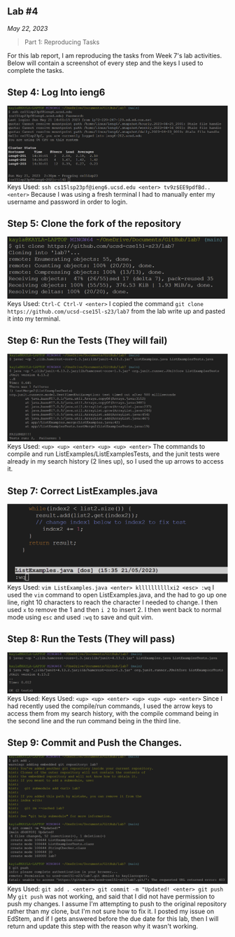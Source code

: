 ## Lab #4
*May 22, 2023*

> Part 1: Reproducing Tasks

For this lab report, I am reproducing the tasks from Week 7's lab activities. Below will
contain a screenshot of every step and the keys I used to complete the tasks.

## Step 4: Log Into ieng6

![Step 4](step4_lab4.png)
Keys Used: `ssh cs15lsp23pf@ieng6.ucsd.edu <enter> tv9z$EE9pdfBd.. <enter>` 
Because I was using a fresh terminal I had to manually enter my username and password in order to login.

## Step 5: Clone the fork of the repository

![Step 5](step5_lab4.png)
Keys Used: `Ctrl-C Ctrl-V <enter>`
I copied the command `git clone https://github.com/ucsd-cse15l-s23/lab7` from the lab write up and pasted it into my terminal.

## Step 6: Run the Tests (They will fail)

![Step 6](step6_lab4.png)
Keys Used: `<up> <up> <enter> <up> <up> <enter>`
The commands to compile and run ListExamples/ListExamplesTests, and the junit tests were already in my search history (2 lines up), so I used the up arrows
to access it.

## Step 7: Correct ListExamples.java

![Step 7](step7_lab4.png)
Keys Used: `vim ListExamples.java <enter> kllllllllllxi2 <esc> :wq`
I used the `vim` command to open ListExamples.java, and the had to go up one line, right 10 characters to reach the character I needed to change.
I then used `x` to remove the 1 and then `i 2` to insert 2. I then went back to normal mode using `esc` and used `:wq` to save and quit vim.

## Step 8: Run the Tests (They will pass)

![Step 8](step8_lab4.png)
Keys Used: Keys Used: `<up> <up> <enter> <up> <up> <up> <enter>`
Since I had recently used the compile/run commands, I used the arrow keys to access them from my search history, with the compile command being in the second line and
the run command being in the third line.

## Step 9: Commit and Push the Changes.

![Step 9](step9_lab4.png)
Keys Used: `git add . <enter> git commit -m "Updated! <enter> git push`
My `git push` was not working, and said that I did not have permission to push my changes. I assume I'm attempting to push to the original repository rather than my clone, but I'm not sure how to fix it.
I posted my issue on EdStem, and if I gets answered before the due date for this lab, then I will return and update this step with the reason why it wasn't working.
